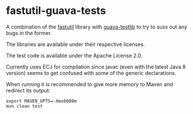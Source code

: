 # fastutil-guava-tests

A combination of the [fastutil](http://fastutil.di.unimi.it/) library with [guava-testlib](https://github.com/google/guava/tree/master/guava-testlib)
to try to suss out any bugs in the former.

The libraries are available under their respective licenses.

The test code is available under the Apache License 2.0.

Currently uses ECJ for compilation since javac (even with the latest Java 8 version) seems to get confused with some of the generic declarations.

When running it is recommended to give more memory to Maven and redirect its output:

````
export MAVEN_OPTS=-Xmx6000m
mvn clean test

````

